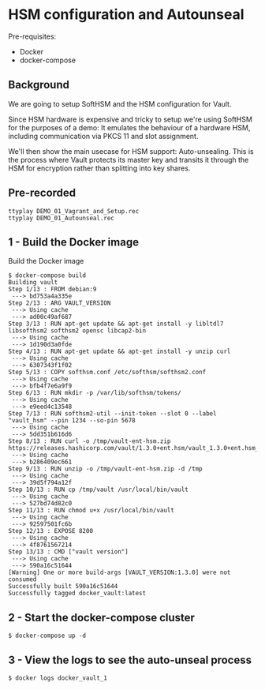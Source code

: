 # HSM configuration and Autounseal

Pre-requisites:

* Docker
* docker-compose

## Background

We are going to setup SoftHSM and the HSM configuration for Vault.

Since HSM hardware is expensive and tricky to setup we're using SoftHSM for the purposes of a demo: It emulates the behaviour of a hardware HSM, including communication via PKCS 11 and slot assignment.

We'll then show the main usecase for HSM support: Auto-unsealing. This is the process where Vault protects its master key and transits it through the HSM for encryption rather than splitting into key shares.

## Pre-recorded

```
ttyplay DEMO_01_Vagrant_and_Setup.rec
ttyplay DEMO_01_Autounseal.rec
```

## 1 - Build the Docker image

Build the Docker image

```
$ docker-compose build
Building vault
Step 1/13 : FROM debian:9
 ---> bd753a4a335e
Step 2/13 : ARG VAULT_VERSION
 ---> Using cache
 ---> ad00c49af687
Step 3/13 : RUN apt-get update && apt-get install -y libltdl7 libsofthsm2 softhsm2 opensc libcap2-bin
 ---> Using cache
 ---> 1d190d3a0fde
Step 4/13 : RUN apt-get update && apt-get install -y unzip curl
 ---> Using cache
 ---> 6307343f1f02
Step 5/13 : COPY softhsm.conf /etc/softhsm/softhsm2.conf
 ---> Using cache
 ---> bfb4f7e6a9f9
Step 6/13 : RUN mkdir -p /var/lib/softhsm/tokens/
 ---> Using cache
 ---> e9eed4c13548
Step 7/13 : RUN softhsm2-util --init-token --slot 0 --label "vault_hsm" --pin 1234 --so-pin 5678
 ---> Using cache
 ---> 5dd351b616d6
Step 8/13 : RUN curl -o /tmp/vault-ent-hsm.zip https://releases.hashicorp.com/vault/1.3.0+ent.hsm/vault_1.3.0+ent.hsm_linux_amd64.zip
 ---> Using cache
 ---> b286409ec661
Step 9/13 : RUN unzip -o /tmp/vault-ent-hsm.zip -d /tmp
 ---> Using cache
 ---> 39d5f794a12f
Step 10/13 : RUN cp /tmp/vault /usr/local/bin/vault
 ---> Using cache
 ---> 527bd74d82c0
Step 11/13 : RUN chmod u+x /usr/local/bin/vault
 ---> Using cache
 ---> 92597501fc6b
Step 12/13 : EXPOSE 8200
 ---> Using cache
 ---> 4f8761567214
Step 13/13 : CMD ["vault version"]
 ---> Using cache
 ---> 590a16c51644
[Warning] One or more build-args [VAULT_VERSION:1.3.0] were not consumed
Successfully built 590a16c51644
Successfully tagged docker_vault:latest
```

## 2 - Start the docker-compose cluster

```
$ docker-compose up -d
```

## 3 - View the logs to see the auto-unseal process

```
$ docker logs docker_vault_1
```